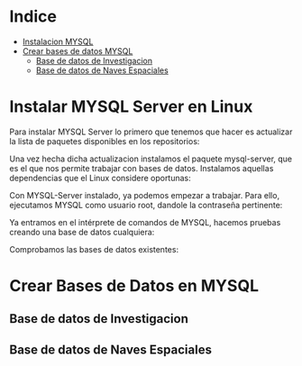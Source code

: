 # Indice
- [Instalacion MYSQL](#instalar-mysql-server-en-linux)
- [Crear bases de datos MYSQL](#crear-bases-de-datos-mysql)
  - [Base de datos de Investigacion](#base-de-datos-de-investigacion)
  - [Base de datos de Naves Espaciales](#base-de-datos-de-naves-espaciales)

# Instalar MYSQL Server en Linux
Para instalar MYSQL Server lo primero que tenemos que hacer es actualizar la lista de paquetes disponibles en los repositorios:

Una vez hecha dicha actualizacion instalamos el paquete mysql-server, que es el que nos permite trabajar con bases de datos. Instalamos aquellas dependencias que el Linux considere oportunas:

Con MYSQL-Server instalado, ya podemos empezar a trabajar. Para ello, ejecutamos MYSQL como usuario root, dandole la contraseña pertinente:

Ya entramos en el intérprete de comandos de MYSQL, hacemos pruebas creando una base de datos cualquiera:

Comprobamos las bases de datos existentes:

# Crear Bases de Datos en MYSQL

## Base de datos de Investigacion

## Base de datos de Naves Espaciales
